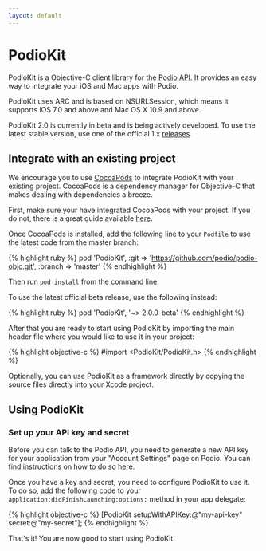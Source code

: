 ```yaml
---
layout: default
---
```

# PodioKit 

PodioKit is a Objective-C client library for the [Podio API](https://developers.podio.com/). It provides an easy way to integrate your iOS and Mac apps with Podio.

PodioKit uses ARC and is based on NSURLSession, which means it supports iOS 7.0 and above and Mac OS X 10.9 and above.

PodioKit 2.0 is currently in beta and is being actively developed. To use the latest stable version, use one of the official 1.x [releases](https://github.com/podio/podio-objc/releases).

## Integrate with an existing project

We encourage you to use [CocoaPods](http://cocoapods.org/) to integrate PodioKit with your existing project. CocoaPods is a dependency manager for Objective-C that makes dealing with dependencies a breeze.

First, make sure your have integrated CocoaPods with your project. If you do not, there is a great guide available [here](http://guides.cocoapods.org/using/getting-started.html).

Once CocoaPods is installed, add the following line to your `Podfile` to use the latest code from the master branch:

{% highlight ruby %}
pod 'PodioKit', :git => 'https://github.com/podio/podio-objc.git', :branch => 'master'
{% endhighlight %}

Then run `pod install` from the command line.

To use the latest official beta release, use the following instead:

{% highlight ruby %}
pod 'PodioKit', '~> 2.0.0-beta'
{% endhighlight %}

After that you are ready to start using PodioKit by importing the main header file where you would like to use it in your project:

{% highlight objective-c %}
#import <PodioKit/PodioKit.h>
{% endhighlight %}

Optionally, you can use PodioKit as a framework directly by copying the source files directly into your Xcode project.

## Using PodioKit

### Set up your API key and secret

Before you can talk to the Podio API, you need to generate a new API key for your application from your "Account Settings" page on Podio. You can find instructions on how to do so [here](https://developers.podio.com/api-key).

Once you have a key and secret, you need to configure PodioKit to use it. To do so, add the following code to your `application:didFinishLaunching:options:` method in your app delegate:

{% highlight objective-c %}
[PodioKit setupWithAPIKey:@"my-api-key" secret:@"my-secret"];
{% endhighlight %}
	
That's it! You are now good to start using PodioKit.